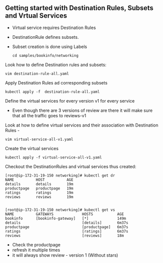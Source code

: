 ## Getting started with Destination Rules, Subsets and Vrtual Services

* Virtual service requires Destination Rules 
* DestinationRule defines subsets. 
* Subset creation is done using Labels 

      cd samples/bookinfo/networking
    
Look how to define Destination rules and subsets:

    vim destination-rule-all.yaml
    
Apply Destination Rules ad corresponding subsets

    kubectl apply -f  destination-rule-all.yaml
    
Define the virtual services for every version v1 for every service
- Even though there are 3 versions of review are there it will make sure that all the traffic goes to reviews-v1 

Look at how to define virtual services and their association with Destination Rules - 

    vim virtual-service-all-v1.yaml
    
Create the virtual services 

    kubectl apply -f virtual-service-all-v1.yaml
    
    
Checkout the DestinationRules and virtual services thus created: 

    [root@ip-172-31-19-150 networking]# kubectl get dr
    NAME          HOST          AGE
    details       details       19m
    productpage   productpage   19m
    ratings       ratings       19m
    reviews       reviews       19m


    [root@ip-172-31-19-150 networking]# kubectl get vs
    NAME          GATEWAYS             HOSTS           AGE
    bookinfo      [bookinfo-gateway]   [*]             149m
    details                            [details]       6m37s
    productpage                        [productpage]   6m37s
    ratings                            [ratings]       6m37s
    reviews                            [reviews]       18m


- Check the productpage 
- refresh it multiple times 
- it will always show review - version 1 (Without stars)




